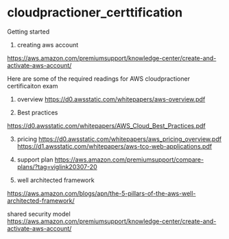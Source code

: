 # cloudpractioner_certtification

Getting started 
1. creating aws account

https://aws.amazon.com/premiumsupport/knowledge-center/create-and-activate-aws-account/


Here are some of the required readings for AWS cloudpractioner certificaiton exam

1. overview
https://d0.awsstatic.com/whitepapers/aws-overview.pdf

2. Best practices

https://d0.awsstatic.com/whitepapers/AWS_Cloud_Best_Practices.pdf

3. pricing
https://d0.awsstatic.com/whitepapers/aws_pricing_overview.pdf
https://d1.awsstatic.com/whitepapers/aws-tco-web-applications.pdf


4. support plan
https://aws.amazon.com/premiumsupport/compare-plans/?tag=viglink20307-20

5. well architected framework

https://aws.amazon.com/blogs/apn/the-5-pillars-of-the-aws-well-architected-framework/


shared security model
https://aws.amazon.com/premiumsupport/knowledge-center/create-and-activate-aws-account/
